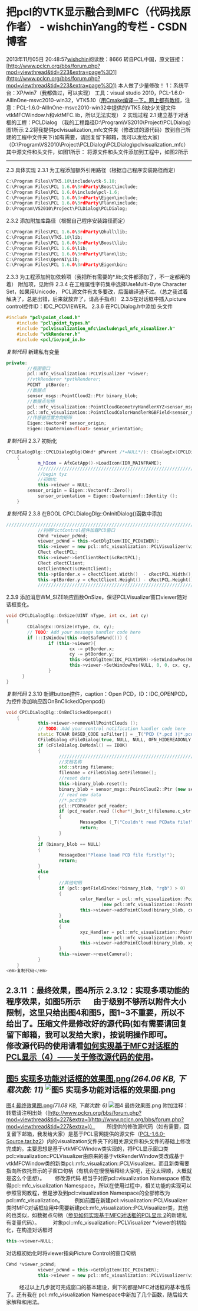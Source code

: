 # 把pcl的VTK显示融合到MFC（代码找原作者） - wishchinYang的专栏 - CSDN博客
2013年11月05日 20:48:57[wishchin](https://me.csdn.net/wishchin)阅读数：8666
转自PCL中国，原文链接：[http://www.pclcn.org/bbs/forum.php?mod=viewthread&tid=223&extra=page%3D1](http://www.pclcn.org/bbs/forum.php?mod=viewthread&tid=223&extra=page%3D1)
本人做了少量修改！
1：系统平台：XP/win7（我都做过，可以实现）
工具：visual studio 2010，PCL-1.6.0-AllInOne-msvc2010-win32，VTK5.10（[用Cmake编译一下，网上都有教程](http://blog.csdn.net/left_la/article/details/7069708)，注意：PCL-1.6.0-AllInOne-msvc2010-win32中提供的VTK5.8缺少关键文件vtkMFCWindow.h和vktMFC.lib，所以无法实现）
2 实现过程
2.1 建立基于对话框的工程：PCLDialog
（我的工程路径D:\Program\VS2010\Project\PCLDialog）图1所示
2.2将我提供pclvisualization_mfc文件夹（修改过的源代码）放到自己所建的工程中文件夹下(如有需要，请回复留下邮箱，我可以发给大家)
（D:\Program\VS2010\Project\PCLDialog\PCLDialog\pclvisualization_mfc）
其中源文件和头文件，如图1所示：
将源文件和头文件添加到工程中，如图2所示
**********************************************************************************************
2.3 具体实现
2.3.1 
为工程添加额外引用路径（根据自己程序安装路径而定）
```cpp
C:\Program Files\VTK5.10\include\vtk-5.10;
C:\Program Files\PCL 1.6.0\3rdParty\Boost\include;
C:\Program Files\PCL 1.6.0\include\pcl-1.6;
C:\Program Files\PCL 1.6.0\3rdParty\Eigen\include;
C:\Program Files\PCL 1.6.0\3rdParty\Flann\include;
D:\Program\VS2010\Project\PCLDialog\PCLDialog;
```
2.3.2 
添加附加库路径（根据自己程序安装路径而定）
```cpp
C:\Program Files\PCL 1.6.0\3rdParty\Qhull\lib;
C:\Program Files\VTK5.10\lib;
C:\Program Files\PCL 1.6.0\3rdParty\Boost\lib;
C:\Program Files\PCL 1.6.0\lib;
C:\Program Files\PCL 1.6.0\3rdParty\Flann\lib;
C:\Program Files\OpenNI\Lib;
C:\Program Files\PCL 1.6.0\3rdParty\Eigen\bin;
```
2.3.3 
为工程添加附加依赖项（我把所有需要的*.lib;文件都添加了，不一定都用的着）
附加项，见附件
2.3.4 
在工程属性字符集中选择UseMulti-Byte Character Set，如果用Unicode， PCL源文件有太多要改，后面编译通不过。（总之我试着解决了，总是出错，后来就放弃了，请高手指点）
2.3.5在对话框中插入picture control控件ID：IDC_PCDVIEWER。
2.3.6 
在PCLDialog.h中添加
头文件
```cpp
#include "pcl\point_cloud.h"
    #include "pcl\point_types.h"
    #include "pclvisualization_mfc\include\pcl_mfc_visualizer.h"
    #include "vtkRenderer.h"
    #include <pcl/io/pcd_io.h>
```
*复制代码*
新建私有变量
```cpp
private:
        //视图窗口
        pcl::mfc_visualization::PCLVisualizer *viewer;
        //vtkRenderer *pvtkRenderer;
        POINT  ptBorder;
        //数据点
        sensor_msgs::PointCloud2::Ptr binary_blob;
        //数据点句柄
        pcl::mfc_visualization::PointCloudGeometryHandlerXYZ<sensor_msgs::PointCloud2>::Ptr xyz_Handler;
        pcl::mfc_visualization::PointCloudColorHandlerRGBField<sensor_msgs::PointCloud2>::Ptr color_Handler;
        //传感器位置方向矩阵
        Eigen::Vector4f sensor_origin;
        Eigen::Quaternion<float> sensor_orientation;
```
*复制代码*
2.3.7 
初始化
```cpp
CPCLDialogDlg::CPCLDialogDlg(CWnd* pParent /*=NULL*/): CDialogEx(CPCLDialogDlg::IDD, pParent)
    {
            m_hIcon = AfxGetApp()->LoadIcon(IDR_MAINFRAME);
            ///////////////////////////////////////////////////////////////////////////////////////////////////
            //begin tyz
            //初始化
            this->viewer = NULL;
        sensor_origin = Eigen::Vector4f::Zero();
            sensor_orientation = Eigen::Quaternionf::Identity ();
    }
```
*复制代码*
2.3.8 在BOOL CPCLDialogDlg::OnInitDialog()函数中添加
```cpp
////////////////////////////////////////////////////////////////////////////////////////////////////////////
            //利用PictControl控件加载PCD窗口
            CWnd *viewer_pcWnd;
            viewer_pcWnd = this->GetDlgItem(IDC_PCDVIWER);
            this->viewer = new pcl::mfc_visualization::PCLVisualizer(viewer_pcWnd);
            CRect cRectPCL;
            this->viewer->GetClientRect(&cRectPCL);
            CRect cRectClient;
            GetClientRect(&cRectClient);
            this->ptBorder.x = cRectClient.Width()  - cRectPCL.Width();
            this->ptBorder.y = cRectClient.Height() - cRectPCL.Height();
            ////////////////////////////////////////////////////////////////////////////////////////////////////////////
```
2.3.9 
添加消息WM_SIZE响应函数OnSize，保证PCLVisualizer窗口viewer随对话框变化。
```cpp
void CPCLDialogDlg::OnSize(UINT nType, int cx, int cy)
{
        CDialogEx::OnSize(nType, cx, cy);
        // TODO: Add your message handler code here
        if (::IsWindow(this->GetSafeHwnd())) {
                if (this->viewer){
                        cx -= ptBorder.x;
                        cy -= ptBorder.y;
                        this->GetDlgItem(IDC_PCLVIWER)->SetWindowPos(NULL, 0, 0, cx, cy, SWP_NOACTIVATE | SWP_NOZORDER | SWP_NOMOVE);
                        this->viewer->SetWindowPos(NULL, 0, 0, cx, cy, SWP_NOACTIVATE | SWP_NOZORDER | SWP_NOMOVE);
                }
      }
}
```
*复制代码*
2.3.10 
新建button控件，caption：Open PCD，ID：IDC_OPENPCD，为控件添加响应函OnBnClickedOpenpcd()
```cpp
void CPCLDialogDlg::OnBnClickedOpenpcd()
    {
            this->viewer->removeAllPointClouds ();
            // TODO: Add your control notification handler code here
            static TCHAR BASED_CODE szFilter[] = _T("PCD (*.pcd )|*.pcd||");
            CFileDialog cFileDialog(true, NULL, NULL, OFN_HIDEREADONLY | OFN_OVERWRITEPROMPT| OFN_NOCHANGEDIR ,szFilter);
            if (cFileDialog.DoModal() == IDOK)
            {
                    /////////////////////////////////////////////////////////////////////////////
                    //文档名称
                    std::string filename;
                    filename = cFileDialog.GetFileName();
                    //reset data
                    this->binary_blob.reset();
                    binary_blob = sensor_msgs::PointCloud2::Ptr (new sensor_msgs::PointCloud2);
                    // read new data
                    //*.pcd文件
                    pcl::PCDReader pcd_reader;        
                    if (pcd_reader.read ((char*)_bstr_t(filename.c_str()), *binary_blob) != 0) //* load the file
                    {
                            MessageBox (_T("Couldn't read PCData file!"));
                            return;
                    }        
            }
            if (binary_blob == NULL)
            {
                    MessageBox("Please load PCD file firstly!");
                    return;
            }
            else
            {
                    //其他句柄
                    if (pcl::getFieldIndex(*binary_blob, "rgb") > 0)
                    {
                            color_Handler = pcl::mfc_visualization::PointCloudColorHandlerRGBField<sensor_msgs::PointCloud2>::Ptr
                                    (new pcl::mfc_visualization::PointCloudColorHandlerRGBField<sensor_msgs::PointCloud2> (binary_blob));
                            this->viewer->addPointCloud(binary_blob, color_Handler, sensor_origin, sensor_orientation);
                    }
                    else
                    {
                            xyz_Handler = pcl::mfc_visualization::PointCloudGeometryHandlerXYZ<sensor_msgs::PointCloud2>::Ptr
                                    (new pcl::mfc_visualization::PointCloudGeometryHandlerXYZ<sensor_msgs::PointCloud2> (binary_blob));
                            this->viewer->addPointCloud(binary_blob, xyz_Handler, sensor_origin, sensor_orientation);
                    }        
                    this->viewer->resetCamera();
            }
    }
<em>复制代码</em>
```
2.3.11 
：最终效果，图4所示
2.3.12：实现多项功能的程序效果，如图5所示
      由于级别不够所以附件大小限制，这里只给出图4和图5，图1~3不重要，所以不给出了。压缩文件是修改好的源代码(如有需要请回复留下邮箱，我可以发给大家)，按说明操作即可。
       修改源代码的使用请看[如何实现基于MFC对话框的PCL显示（4）——关于修改源代码的使用](http://www.pclcn.org/bbs/forum.php?mod=viewthread&tid=227&extra=)。
- 
[图5 实现多功能对话框的效果图.png](http://www.pclcn.org/bbs/forum.php?mod=attachment&aid=MTI4fDI3YWVmNzMwfDEzODM2NTU2ODZ8NDI0fDIyNQ%3D%3D&nothumb=yes)*(264.06 KB, 下载次数: 11)*
![图5 实现多功能对话框的效果图.png](http://www.pclcn.org/bbs/data/attachment/forum/201305/17/163311bidgaxexydix0dug.png)
- 
[图4 最终效果图.png](http://www.pclcn.org/bbs/forum.php?mod=attachment&aid=MTI5fGMwNWNhOTkxfDEzODM2NTU2ODZ8NDI0fDIyNQ%3D%3D&nothumb=yes)*(71.08 KB, 下载次数: 6)*
![图4 最终效果图.png](http://www.pclcn.org/bbs/data/attachment/forum/201305/17/163312rnxo7oamooo9px9a.png)
附加注释：
转载请注明出处（[http://www.pclcn.org/bbs/forum.php?mod=viewthread&tid=227&extra=](http://www.pclcn.org/bbs/forum.php?mod=viewthread&tid=227&extra=)）
       所提供的修改源代码（如有需要，回复留下邮箱，我发给大家）是基于PCL官网提供的源文件（[PCL-1.6.0-Source.tar.bz2](http://sourceforge.net/projects/pointclouds/files/1.6.0/PCL-1.6.0-Source.tar.bz2/download)）内的visualization文件夹下的相关源文件和头文件的基础上修改完成的。主要思想是基于vtkMFCWindow类实现的，将PCL显示窗口类pcl::visualization::PCLVisualizer由原来的基于vtkRenderWindow类改成基于vtkMFCWindow类的新类pcl::mfc_visualization::PCLVisualizer。而且新类需要指向所依托显示的子窗口句柄（有机会在慢慢解释给大家吧，还没太理顺，大概就是这么个思想）。
      修改源代码 相当于对原pcl::visualization Namespace 修改得pcl::mfc_visualization Namespace，所以在使用过程中，相关功能的实现可以参照官网教程，但是涉及到pcl::visualization Namespace的全部修改为pcl::mfc_visualization。
       例如前面在新建pcl::visualization::PCLVisualizer类时MFC对话框应用中需要新建pcl::mfc_visualization::PCLVisualizer类，其他的也类似，如数据点句柄（[参见如何实现基于MFC对话框的PCL显示
 2](http://www.pclcn.org/bbs/forum.php?mod=viewthread&tid=224&page=1&extra=#pid751)的新建私有变量代码）。
        对象pcl::mfc_visualization::PCLVisualizer *viewer的初始化，在构造对话框时
```cpp
this->viewer=NULL;
```
对话框初始化时将viewer指向Picture Control的窗口句柄
```cpp
CWnd *viewer_pcWnd;
            viewer_pcWnd = this->GetDlgItem(IDC_PCDVIWER);
            this->viewer = new pcl::mfc_visualization::PCLVisualizer(viewer_pcWnd);<em>复制代码</em>
```
         经过以上几步就可完成窗口的基本建设，剩下的都是MFC对话框的基本性质了。还有我在 
pcl::mfc_visualization Namespace中新加了几个函数，随后给大家解释和用法。
